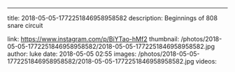 ---
title: 2018-05-05-1772251846958958582
description: Beginnings of 808 snare circuit

link: https://www.instagram.com/p/BiYTao-hMf2
thumbnail: /photos/2018-05-05-1772251846958958582/2018-05-05-1772251846958958582.jpg
author: luke
date: 2018-05-05 02:55
images: /photos/2018-05-05-1772251846958958582/2018-05-05-1772251846958958582.jpg
videos: 
